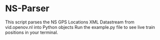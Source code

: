 # NS-Parser

This script parses the NS GPS Locations XML Datastream from vid.openov.nl into Python objects
Run the example.py file to see live train positions in your terminal.
